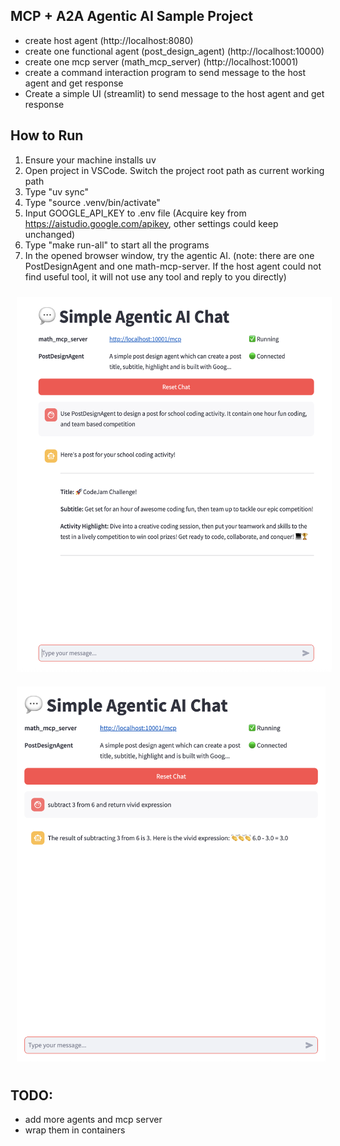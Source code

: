 ## MCP + A2A Agentic AI Sample Project

- create host agent (http://localhost:8080)
- create one functional agent (post_design_agent) (http://localhost:10000)
- create one mcp server (math_mcp_server) (http://localhost:10001)
- create a command interaction program to send message to the host agent and get response
- Create a simple UI (streamlit) to send message to the host agent and get response

## How to Run

1. Ensure your machine installs uv
2. Open project in VSCode. Switch the project root path as current working path
3. Type "uv sync"
4. Type "source .venv/bin/activate"
5. Input GOOGLE_API_KEY to .env file (Acquire key from https://aistudio.google.com/apikey, other settings could keep unchanged)
6. Type "make run-all" to start all the programs
7. In the opened browser window, try the agentic AI. (note: there are one PostDesignAgent and one math-mcp-server. If the host agent could not find useful tool, it will not use any tool and reply to you directly)

<p float="left">
  <img src="static/test_agent.png" height='600px' style="padding:10px">
  <img src="static/test_math_mcp.png" height='600px' style="padding:10px">
</p>

## TODO:

- add more agents and mcp server
- wrap them in containers
